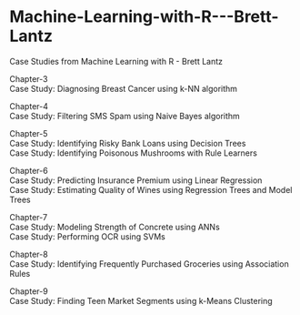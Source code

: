 # Machine-Learning-with-R---Brett-Lantz
Case Studies from Machine Learning with R - Brett Lantz  


Chapter-3  
Case Study: Diagnosing Breast Cancer using k-NN algorithm

Chapter-4  
Case Study: Filtering SMS Spam using Naive Bayes algorithm

Chapter-5  
Case Study: Identifying Risky Bank Loans using Decision Trees  
Case Study: Identifying Poisonous Mushrooms with Rule Learners

Chapter-6  
Case Study: Predicting Insurance Premium using Linear Regression  
Case Study: Estimating Quality of Wines using Regression Trees and Model Trees

Chapter-7  
Case Study: Modeling Strength of Concrete using ANNs  
Case Study: Performing OCR using SVMs

Chapter-8  
Case Study: Identifying Frequently Purchased Groceries using Association Rules

Chapter-9  
Case Study: Finding Teen Market Segments using k-Means Clustering
